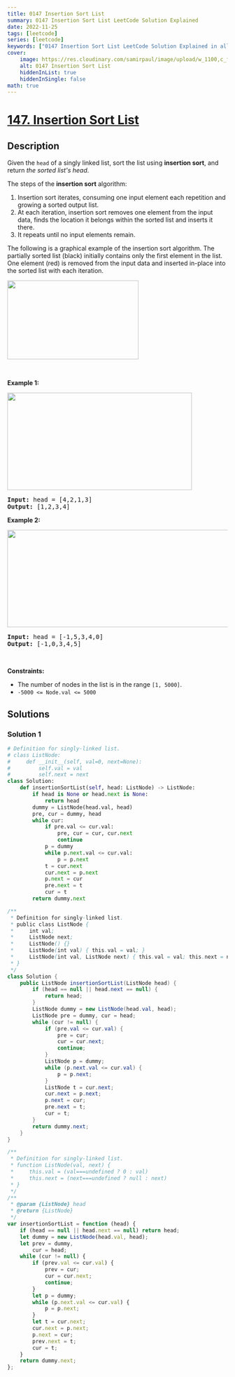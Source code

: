 ```yaml
---
title: 0147 Insertion Sort List
summary: 0147 Insertion Sort List LeetCode Solution Explained
date: 2022-11-25
tags: [leetcode]
series: [leetcode]
keywords: ["0147 Insertion Sort List LeetCode Solution Explained in all languages", "0147 Insertion Sort List", "LeetCode", "leetcode solution in Python3 C++ Java Go PHP Ruby Swift TypeScript Rust C# JavaScript C", "GeeksforGeeks", "InterviewBit", "Coding Ninjas", "HackerRank", "HackerEarth", "CodeChef", "TopCoder", "AlgoExpert", "freeCodeCamp", "Codeforces", "GitHub", "AtCoder", "Samir Paul"]
cover:
    image: https://res.cloudinary.com/samirpaul/image/upload/w_1100,c_fit,co_rgb:FFFFFF,l_text:Arial_75_bold:0147 Insertion Sort List - Solution Explained/problem-solving.webp
    alt: 0147 Insertion Sort List
    hiddenInList: true
    hiddenInSingle: false
math: true
---
```



# [147. Insertion Sort List](https://leetcode.com/problems/insertion-sort-list)


## Description

<p>Given the <code>head</code> of a singly linked list, sort the list using <strong>insertion sort</strong>, and return <em>the sorted list&#39;s head</em>.</p>

<p>The steps of the <strong>insertion sort</strong> algorithm:</p>

<ol>
	<li>Insertion sort iterates, consuming one input element each repetition and growing a sorted output list.</li>
	<li>At each iteration, insertion sort removes one element from the input data, finds the location it belongs within the sorted list and inserts it there.</li>
	<li>It repeats until no input elements remain.</li>
</ol>

<p>The following is a graphical example of the insertion sort algorithm. The partially sorted list (black) initially contains only the first element in the list. One element (red) is removed from the input data and inserted in-place into the sorted list with each iteration.</p>
<img alt="" src="https://spcdn.pages.dev/leetcode/problems/0147.Insertion%20Sort%20List/images/Insertion-sort-example-300px.gif" style="height:180px; width:300px" />
<p>&nbsp;</p>
<p><strong class="example">Example 1:</strong></p>
<img alt="" src="https://spcdn.pages.dev/leetcode/problems/0147.Insertion%20Sort%20List/images/sort1linked-list.jpg" style="width: 422px; height: 222px;" />
<pre>
<strong>Input:</strong> head = [4,2,1,3]
<strong>Output:</strong> [1,2,3,4]
</pre>

<p><strong class="example">Example 2:</strong></p>
<img alt="" src="https://spcdn.pages.dev/leetcode/problems/0147.Insertion%20Sort%20List/images/sort2linked-list.jpg" style="width: 542px; height: 222px;" />
<pre>
<strong>Input:</strong> head = [-1,5,3,4,0]
<strong>Output:</strong> [-1,0,3,4,5]
</pre>

<p>&nbsp;</p>
<p><strong>Constraints:</strong></p>

<ul>
	<li>The number of nodes in the list is in the range <code>[1, 5000]</code>.</li>
	<li><code>-5000 &lt;= Node.val &lt;= 5000</code></li>
</ul>

## Solutions

### Solution 1

<!-- tabs:start -->

```python
# Definition for singly-linked list.
# class ListNode:
#     def __init__(self, val=0, next=None):
#         self.val = val
#         self.next = next
class Solution:
    def insertionSortList(self, head: ListNode) -> ListNode:
        if head is None or head.next is None:
            return head
        dummy = ListNode(head.val, head)
        pre, cur = dummy, head
        while cur:
            if pre.val <= cur.val:
                pre, cur = cur, cur.next
                continue
            p = dummy
            while p.next.val <= cur.val:
                p = p.next
            t = cur.next
            cur.next = p.next
            p.next = cur
            pre.next = t
            cur = t
        return dummy.next
```

```java
/**
 * Definition for singly-linked list.
 * public class ListNode {
 *     int val;
 *     ListNode next;
 *     ListNode() {}
 *     ListNode(int val) { this.val = val; }
 *     ListNode(int val, ListNode next) { this.val = val; this.next = next; }
 * }
 */
class Solution {
    public ListNode insertionSortList(ListNode head) {
        if (head == null || head.next == null) {
            return head;
        }
        ListNode dummy = new ListNode(head.val, head);
        ListNode pre = dummy, cur = head;
        while (cur != null) {
            if (pre.val <= cur.val) {
                pre = cur;
                cur = cur.next;
                continue;
            }
            ListNode p = dummy;
            while (p.next.val <= cur.val) {
                p = p.next;
            }
            ListNode t = cur.next;
            cur.next = p.next;
            p.next = cur;
            pre.next = t;
            cur = t;
        }
        return dummy.next;
    }
}
```

```js
/**
 * Definition for singly-linked list.
 * function ListNode(val, next) {
 *     this.val = (val===undefined ? 0 : val)
 *     this.next = (next===undefined ? null : next)
 * }
 */
/**
 * @param {ListNode} head
 * @return {ListNode}
 */
var insertionSortList = function (head) {
    if (head == null || head.next == null) return head;
    let dummy = new ListNode(head.val, head);
    let prev = dummy,
        cur = head;
    while (cur != null) {
        if (prev.val <= cur.val) {
            prev = cur;
            cur = cur.next;
            continue;
        }
        let p = dummy;
        while (p.next.val <= cur.val) {
            p = p.next;
        }
        let t = cur.next;
        cur.next = p.next;
        p.next = cur;
        prev.next = t;
        cur = t;
    }
    return dummy.next;
};
```

<!-- tabs:end -->

<!-- end -->
